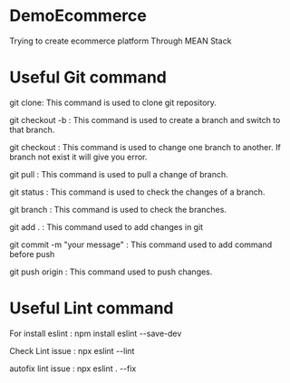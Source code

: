 # DemoEcommerce

Trying to create ecommerce platform Through MEAN Stack


# Useful Git command

git clone: This command is used to clone git repository.

git checkout -b <branch-name> : This command is used to create a branch and switch to that branch.

git checkout <branch-name> : This command is used to change one branch to another. If branch not exist it will give you error.

git pull <branch-name> : This command is used to pull a change of branch.

git status : This command is used to check the changes of a branch.

git branch : This command is used to check the branches.

git add . : This command used to add changes in git

git commit -m "your message" : This command used to add command before push

git push origin : This command used to push changes.

# Useful Lint command

For install eslint : npm install eslint --save-dev

Check Lint issue : npx eslint --lint

autofix lint issue : npx eslint . --fix